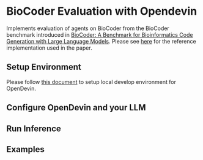 # BioCoder Evaluation with Opendevin

Implements evaluation of agents on BioCoder from the BioCoder benchmark introduced in [BioCoder: A Benchmark for Bioinformatics Code Generation with Large Language Models](https://arxiv.org/abs/2308.16458). Please see [here](https://github.com/bigcode-project/bigcode-evaluation-harness/blob/main/bigcode_eval/tasks/humanevalpack.py) for the reference implementation used in the paper.

## Setup Environment

Please follow [this document](https://github.com/OpenDevin/OpenDevin/blob/main/Development.md) to setup local develop environment for OpenDevin.


## Configure OpenDevin and your LLM


## Run Inference 

## Examples
